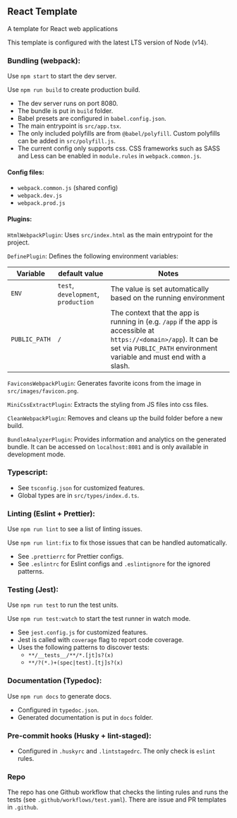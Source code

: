 ## React Template

A template for React web applications

This template is configured with the latest LTS version of Node (v14).

### Bundling (webpack):

Use `npm start` to start the dev server.

Use `npm run build` to create production build.

- The dev server runs on port 8080.
- The bundle is put in `build` folder.
- Babel presets are configured in `babel.config.json`.
- The main entrypoint is `src/app.tsx`.
- The only included polyfills are from `@babel/polyfill`. Custom polyfills can be added in `src/polyfill.js`.
- The current config only supports css. CSS frameworks such as SASS and Less can be enabled in `module.rules` in `webpack.common.js`.

#### Config files:

- `webpack.common.js` (shared config)
- `webpack.dev.js`
- `webpack.prod.js`

#### Plugins:

`HtmlWebpackPlugin`: Uses `src/index.html` as the main entrypoint for the project.

`DefinePlugin`: Defines the following environment variables:

| Variable      | default value                       | Notes |
|---------------|-------------------------------------|-------|
| `ENV`         | `test`, `development`, `production` | The value is set automatically based on the running environment |
| `PUBLIC_PATH` | `/`                                 | The context that the app is running in (e.g. `/app` if the app is accessible at `https://<domain>/app`). It can be set via `PUBLIC_PATH` environment variable and must end with a slash. |

`FaviconsWebpackPlugin`: Generates favorite icons from the image in `src/images/favicon.png`.

`MiniCssExtractPlugin`: Extracts the styling from JS files into css files.

`CleanWebpackPlugin`: Removes and cleans up the build folder before a new build.

`BundleAnalyzerPlugin`: Provides information and analytics on the generated bundle. It can be accessed on `localhost:8081` and is only available in development mode.

### Typescript:

- See `tsconfig.json` for customized features.
- Global types are in `src/types/index.d.ts`.

### Linting (Eslint + Prettier):

Use `npm run lint` to see a list of linting issues.

Use `npm run lint:fix` to fix those issues that can be handled automatically.

- See `.prettierrc` for Prettier configs.
- See `.eslintrc` for Eslint configs and `.eslintignore` for the ignored patterns.

### Testing (Jest):

Use `npm run test` to run the test units.

Use `npm run test:watch` to start the test runner in watch mode.

- See `jest.config.js` for customized features.
- Jest is called with `coverage` flag to report code coverage.
- Uses the following patterns to discover tests:
  - `**/__tests__/**/*.[jt]s?(x)`
  - `**/?(*.)+(spec|test).[tj]s?(x)`

### Documentation (Typedoc):

Use `npm run docs` to generate docs.

- Configured in `typedoc.json`.
- Generated documentation is put in `docs` folder.

### Pre-commit hooks (Husky + lint-staged):

- Configured in `.huskyrc` and `.lintstagedrc`. The only check is `eslint` rules.

### Repo

The repo has one Github workflow that checks the linting rules and runs the tests (see `.github/workflows/test.yaml`).
There are issue and PR templates in `.github`.
